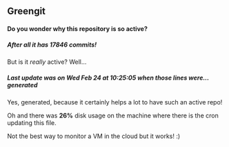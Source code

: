 ## Greengit

#### Do you wonder why this repository is so active?

##### After all it has 17846 commits!

But is it *really* active? Well...

##### Last update was on Wed Feb 24 at 10:25:05 when those lines were... generated

Yes, generated, because it certainly helps a lot to have such an active repo!

Oh and there was **26%** disk usage on the machine
where there is the cron updating this file.

Not the best way to monitor a VM in the cloud but it works! :)
